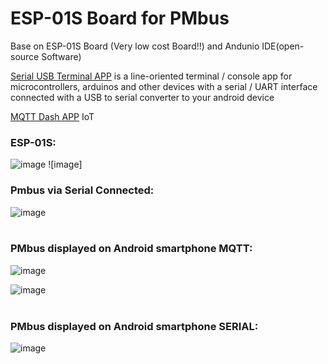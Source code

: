 # ESP-01S Board for PMbus

Base on ESP-01S Board (Very low cost Board!!) and Andunio IDE(open-source Software)

[Serial USB Terminal APP](https://play.google.com/store/apps/details?id=de.kai_morich.serial_usb_terminal&hl=en "https://play.google.com/store/apps/details?id=de.kai_morich.serial_usb_terminal&hl=en") is a line-oriented terminal / console app for microcontrollers, arduinos and other devices with a serial / UART interface connected with a USB to serial converter to your android device    <br/>

[MQTT Dash APP](https://play.google.com/store/apps/details?id=net.routix.mqttdash&hl=en "https://play.google.com/store/apps/details?id=net.routix.mqttdash&hl=en") IoT  <br/>

 ### ESP-01S: <br/>
 
![image](https://github.com/Dafeng1980/PowerPMbusTools/raw/master/doc/esp-01s.jpg) ![image] <br/>

### Pmbus via Serial Connected:  <br/>

![image](https://github.com/Dafeng1980/PowerPMbusTools/raw/master/doc/connected.jpg)  <br/> <br/>

### PMbus displayed on Android smartphone MQTT:  <br/>

![image](https://github.com/Dafeng1980/PowerPMbusTools/raw/master/doc/Mqtt_Phone.jpg)  

![image](https://github.com/Dafeng1980/PowerPMbusTools/raw/master/doc/pmbus_Mqtt.png)  <br/> <br/>

### PMbus displayed on Android smartphone SERIAL:  <br/>

![image](https://github.com/Dafeng1980/PowerPMbusTools/raw/master/doc/pmbus_Serial.png)   <br/> <br/>


